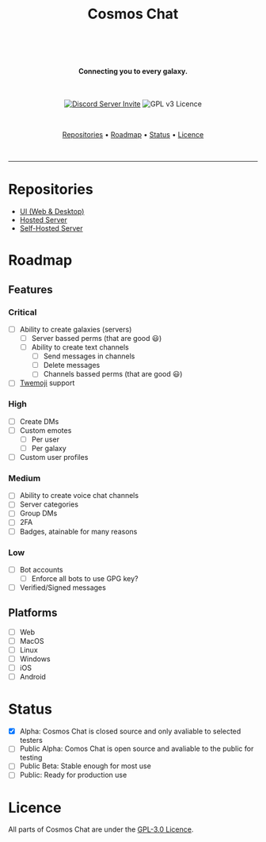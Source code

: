 <h1 align="center">
  <br>
    Cosmos Chat
  <br>
  <br>
</h1>
<br>
<h4 align="center">Connecting you to every galaxy.</h4>
<br>
<p align="center">
  <a href="https://discord.gg/VWQfY2jn86"><img src="https://discord.com/api/guilds/874951956148416532/widget.png?style=shield" alt="Discord Server Invite"/></a>
  <img src="https://img.shields.io/badge/License-GPLv3-blue.svg" alt="GPL v3 Licence"/>
</p>
<br>
<p align="center">
  <a href="#Repositories">Repositories</a> •
  <a href="#Roadmap">Roadmap</a> •
  <a href="#Status">Status</a> •
  <a href="#Licence">Licence</a>
</p>
<br>
<hr>

# Repositories

- [UI (Web & Desktop)](https://github.com/cosmoschat/app)
- [Hosted Server](https://github.com/cosmoschat/server)
- [Self-Hosted Server](https://github.com/cosmoschat.com/selfhosted-server)

# Roadmap

## Features

### Critical
- [ ] Ability to create galaxies (servers)
    - [ ] Server bassed perms (that are good 😃)
    - [ ] Ability to create text channels
        - [ ] Send messages in channels
        - [ ] Delete messages
        - [ ] Channels bassed perms (that are good 😃)
- [ ] [Twemoji](https://twemoji.twitter.com/) support

### High 
- [ ] Create DMs
- [ ] Custom emotes
    - [ ] Per user
    - [ ] Per galaxy
- [ ] Custom user profiles

### Medium
- [ ] Ability to create voice chat channels
- [ ] Server categories
- [ ] Group DMs
- [ ] 2FA
- [ ] Badges, atainable for many reasons

### Low
- [ ] Bot accounts
    - [ ] Enforce all bots to use GPG key?
- [ ] Verified/Signed messages

## Platforms

- [ ] Web
- [ ] MacOS
- [ ] Linux
- [ ] Windows
- [ ] iOS
- [ ] Android

# Status
- [x] Alpha: Cosmos Chat is closed source and only avaliable to selected testers
- [ ] Public Alpha: Comos Chat is open source and avaliable to the public for testing
- [ ] Public Beta: Stable enough for most use
- [ ] Public: Ready for production use

# Licence

All parts of Cosmos Chat are under the [GPL-3.0 Licence](./LICENCE).
